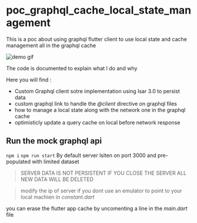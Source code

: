 # poc_graphql_cache_local_state_management

This is a poc about using graphql flutter client to use local state and cache management all in the graphql cache

![demo gif](./demo.gif)


The code is documented to explain what I do and why

Here you will find :
- Custom Graphql client sotre implementation using Isar 3.0 to persist data
- custom graphql link to handle the *@client* directive on graphql files
- how to manage a local state along with the network one in the graphql cache
- optimisticly update a query cache on local before network response

## Run the mock graphql api
`npm i`
`npm run start`
By default server lsiten on port 3000 and pre-populated with limited dataset

> SERVER DATA IS NOT PERSISTENT IF YOU CLOSE THE SERVER ALL NEW DATA WILL BE DELETED


> modify the ip of server if you dont use an emulator to point to your local machien in *constant.dart* 

you can erase the flutter app cache by uncomenting a line in the *main.dart* file

